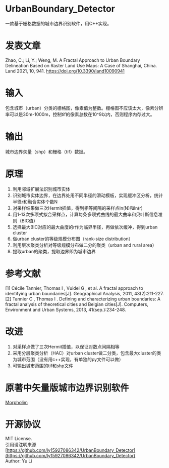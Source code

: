 # UrbanBoundary_Detector
一款基于栅格数据的城市边界识别软件，用C++实现。

# 发表文章
Zhao, C.; Li, Y.; Weng, M. A Fractal Approach to Urban Boundary Delineation Based on Raster Land Use Maps: A Case of Shanghai, China. Land 2021, 10, 941. https://doi.org/10.3390/land10090941

# 输入
包含城市（urban）分类的栅格图，像素值为整数。栅格图不应该太大，像素分辨率可以是30m-1000m，控制tif的像素总数在10^9以内，否则程序内存过大。

# 输出
城市边界矢量（shp）和栅格（tif）数据。

# 原理
1. 利用邻域扩展法识别城市实体
2. 识别城市实体边界，在边界处用不同半径的滑动模板，实现缓冲区分析，统计半径r和融合实体个数N
3. 对采样结果做三次Hermit插值，得到相等间隔的采样点ln(N)和ln(r)
4. 用1-13次多项式拟合采样点，计算每条多项式曲线的最大曲率和贝叶斯信息准则（BIC值）
5. 选择最大BIC对应的最大曲度的r作为临界半径，再做依次缓冲，得到urban cluster
6. 做urban cluster的等级规模分布图（rank-size distribution）
7. 利用层次聚类分析对等级规模分布做二分的聚类（urban and rural area）
8. 提取urban的聚类，提取边界即为城市边界

# 参考文献
[1] Cécile Tannier, Thomas I , Vuidel G , et al. A fractal approach to identifying urban boundaries[J]. Geographical Analysis, 2011, 43(2):211-227.  
[2] Tannier C , Thomas I . Defining and characterizing urban boundaries: A fractal analysis of theoretical cities and Belgian cities[J]. Computers, Environment and Urban Systems, 2013, 41(sep.):234-248.

# 改进
1. 对采样点做了三次Hermit插值，以保证对数点间隔相等
2. 采用分层聚类分析（HAC）对urban cluster做二分类，包含最大cluster的类为城市范围（没有用c++实现，有单独的py文件可以做）
3. 可输出城市范围的tif和shp文件

# 原著中矢量版城市边界识别软件
[Morpholim](https://sourcesup.renater.fr/www/morpholim/)

# 开源协议
MIT License.   
引用请注明来源[https://github.com/ly15927086342/UrbanBoundary_Detector](https://github.com/ly15927086342/UrbanBoundary_Detector)  
Author: Yu Li


